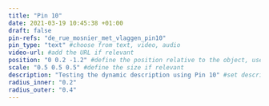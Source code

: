 ```yaml
---
title: "Pin 10"
date: 2021-03-19 10:45:38 +01:00
draft: false
pin-refs: "de_rue_mosnier_met_vlaggen_pin10"
pin_type: "text" #choose from text, video, audio
video-url: #add the URL if relevant
position: "0 0.2 -1.2" #define the position relative to the object, use aframe inspector to set correctly
scale: "0.5 0.5 0.5" #define the size if relevant
description: "Testing the dynamic description using Pin 10" #set description if relevant
radius_inner: "0.2"
radius_outer: "0.4"
---
```

